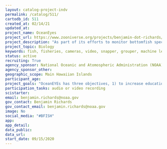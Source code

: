 ```yaml
---
layout: catalog-project-indv
permalink: /catalog/511/
cartodb_id: 511
created_at: 02/14/21
updated_at: 
project_name: OceanEyes
project_url: https://www.zooniverse.org/projects/benjamin-dot-richards/oceaneye
project_description: "As part of its efforts to monitor bottomfish species in Hawaii, the NOAA Pacific Islands Fisheries Science Center (PIFSC) launched the OceanEYEs Citizen Science project on September 15, 2020.  Since launch, over 3,500 volunteer citizen scientists have made approximately 430,000 classifications across nearly 60,000 underwater images during the 2019 Bottomfish Fishery-Independent Survey in Hawaii (BFISH). After logging into the OceanEYEs website, volunteers are guided through a short tutorial where they learn about the Bottomfish stock, stock assessment science, as well as the fish species being surveyed.  They are taught how to recognize each of the key species and are then presented with underwater images from the survey.  They are first asked if they see any fish in the image and, if so, are asked to mark the location of the fish and identify the species by name. Initial results suggest that the information provided by multiple Citizen Scientists can, when combined, rival that provided by professional annotators. The work being done by OceanEYEs volunteers can allow NOAA scientists to look at new ways of counting fish and is being used to develop artificial intelligence solutions, training computers to identify fish and allowing NOAA scientists to deploy human expertise more efficiently. To-date, the work done by OceanEYEs citizen scientists is equivalent to just over one hundred FTE hours." 
project_topic: Biology
keywords: fish, fisheries, cameras, video, snapper, grouper, machine learning, computer vision, artificial intelligence
status: active
recruiting: True
agency_sponsor: National Oceanic and Atomospheric Administration (NOAA)
agency_sponsor_other: 
geographic_scope: Main Hawaiian Islands
participant_age: 
project_goals: "OceanEYEs has three objectives, 1) to increase education and outreach, 2) to create high quality and high volume training data for machine learning algorithms, and 3) to allow scientists to evaluate alternative methods for enumeration of fish targets from video."
participation_tasks: audio or video recording
scistarter: 
email: benjamin.richards@noaa.gov
gov_contact: Benjamin Richards
gov_contact_email: benjamin.richards@noaa.gov
image: No
social_media: "#BFISH"
app: 
app_detail: 
data_public: 
data_url: 
start_date: 09/15/2020  
---
```

